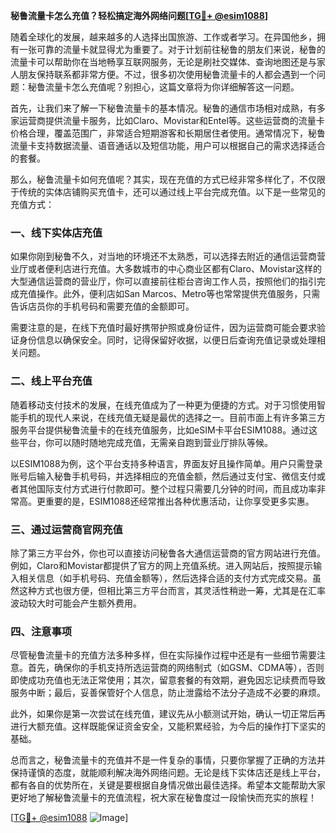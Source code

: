 **秘鲁流量卡怎么充值？轻松搞定海外网络问题[[TG💪+ @esim1088](https://t.me/s/esim1088)]**

随着全球化的发展，越来越多的人选择出国旅游、工作或者学习。在异国他乡，拥有一张可靠的流量卡就显得尤为重要了。对于计划前往秘鲁的朋友们来说，秘鲁的流量卡可以帮助你在当地畅享互联网服务，无论是刷社交媒体、查询地图还是与家人朋友保持联系都非常方便。不过，很多初次使用秘鲁流量卡的人都会遇到一个问题：秘鲁流量卡怎么充值呢？别担心，这篇文章将为你详细解答这一问题。

首先，让我们来了解一下秘鲁流量卡的基本情况。秘鲁的通信市场相对成熟，有多家运营商提供流量卡服务，比如Claro、Movistar和Entel等。这些运营商的流量卡价格合理，覆盖范围广，非常适合短期游客和长期居住者使用。通常情况下，秘鲁流量卡支持数据流量、语音通话以及短信功能，用户可以根据自己的需求选择适合的套餐。

那么，秘鲁流量卡如何充值呢？其实，现在充值的方式已经非常多样化了，不仅限于传统的实体店铺购买充值卡，还可以通过线上平台完成充值。以下是一些常见的充值方式：

### 一、线下实体店充值

如果你刚到秘鲁不久，对当地的环境还不太熟悉，可以选择去附近的通信运营商营业厅或者便利店进行充值。大多数城市的中心商业区都有Claro、Movistar这样的大型通信运营商的营业厅，你可以直接前往柜台咨询工作人员，按照他们的指引完成充值操作。此外，便利店如San Marcos、Metro等也常常提供充值服务，只需告诉店员你的手机号码和需要充值的金额即可。

需要注意的是，在线下充值时最好携带护照或身份证件，因为运营商可能会要求验证身份信息以确保安全。同时，记得保留好收据，以便日后查询充值记录或处理相关问题。

### 二、线上平台充值

随着移动支付技术的发展，在线充值成为了一种更为便捷的方式。对于习惯使用智能手机的现代人来说，在线充值无疑是最优的选择之一。目前市面上有许多第三方服务平台提供秘鲁流量卡的在线充值服务，比如eSIM卡平台ESIM1088。通过这些平台，你可以随时随地完成充值，无需亲自跑到营业厅排队等候。

以ESIM1088为例，这个平台支持多种语言，界面友好且操作简单。用户只需登录账号后输入秘鲁手机号码，并选择相应的充值金额，然后通过支付宝、微信支付或者其他国际支付方式进行付款即可。整个过程只需要几分钟的时间，而且成功率非常高。更重要的是，ESIM1088还经常推出各种优惠活动，让你享受更多实惠。

### 三、通过运营商官网充值

除了第三方平台外，你也可以直接访问秘鲁各大通信运营商的官方网站进行充值。例如，Claro和Movistar都提供了官方的网上充值系统。进入网站后，按照提示输入相关信息（如手机号码、充值金额等），然后选择合适的支付方式完成交易。虽然这种方式也很方便，但相比第三方平台而言，其灵活性稍逊一筹，尤其是在汇率波动较大时可能会产生额外费用。

### 四、注意事项

尽管秘鲁流量卡的充值方法多种多样，但在实际操作过程中还是有一些细节需要注意。首先，确保你的手机支持所选运营商的网络制式（如GSM、CDMA等），否则即使成功充值也无法正常使用；其次，留意套餐的有效期，避免因忘记续费而导致服务中断；最后，妥善保管好个人信息，防止泄露给不法分子造成不必要的麻烦。

此外，如果你是第一次尝试在线充值，建议先从小额测试开始，确认一切正常后再进行大额充值。这样既能保证资金安全，又能积累经验，为今后的操作打下坚实的基础。

总而言之，秘鲁流量卡的充值并不是一件复杂的事情，只要你掌握了正确的方法并保持谨慎的态度，就能顺利解决海外网络问题。无论是线下实体店还是线上平台，都有各自的优势所在，关键是要根据自身情况做出最佳选择。希望本文能帮助大家更好地了解秘鲁流量卡的充值流程，祝大家在秘鲁度过一段愉快而充实的旅程！

[[TG💪+ @esim1088](https://t.me/s/esim1088) ![Image](https://i.postimg.cc/4NQfJmqS/Snipaste-2025-05-13-00-14-12.png)]